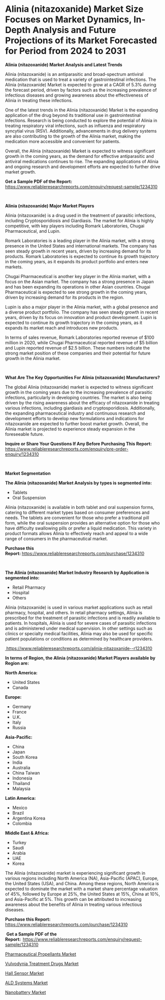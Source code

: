 <p><h1>Alinia (nitazoxanide) Market Size Focuses on Market Dynamics, In-Depth Analysis and Future Projections of its Market Forecasted for Period from 2024 to 2031</h1></p><p><strong>Alinia (nitazoxanide) Market Analysis and Latest Trends</strong></p>
<p><p>Alinia (nitazoxanide) is an antiparasitic and broad-spectrum antiviral medication that is used to treat a variety of gastrointestinal infections. The Alinia (nitazoxanide) Market is expected to grow at a CAGR of 5.3% during the forecast period, driven by factors such as the increasing prevalence of infectious diseases and growing awareness about the effectiveness of Alinia in treating these infections.</p><p>One of the latest trends in the Alinia (nitazoxanide) Market is the expanding application of the drug beyond its traditional use in gastrointestinal infections. Research is being conducted to explore the potential of Alinia in treating respiratory viral infections, such as influenza and respiratory syncytial virus (RSV). Additionally, advancements in drug delivery systems are also contributing to the growth of the Alinia market, making the medication more accessible and convenient for patients.</p><p>Overall, the Alinia (nitazoxanide) Market is expected to witness significant growth in the coming years, as the demand for effective antiparasitic and antiviral medications continues to rise. The expanding applications of Alinia and ongoing research and development efforts are expected to further drive market growth.</p></p>
<p><strong>Get a Sample PDF of the Report:&nbsp;</strong> <a href="https://www.reliableresearchreports.com/enquiry/request-sample/1234310">https://www.reliableresearchreports.com/enquiry/request-sample/1234310</a></p>
<p>&nbsp;</p>
<p><strong>Alinia (nitazoxanide) Major Market Players</strong></p>
<p><p>Alinia (nitazoxanide) is a drug used in the treatment of parasitic infections, including Cryptosporidiosis and Giardiasis. The market for Alinia is highly competitive, with key players including Romark Laboratories, Chugai Pharmaceutical, and Lupin.</p><p>Romark Laboratories is a leading player in the Alinia market, with a strong presence in the United States and international markets. The company has seen steady growth in recent years, driven by increasing demand for its products. Romark Laboratories is expected to continue its growth trajectory in the coming years, as it expands its product portfolio and enters new markets.</p><p>Chugai Pharmaceutical is another key player in the Alinia market, with a focus on the Asian market. The company has a strong presence in Japan and has been expanding its operations in other Asian countries. Chugai Pharmaceutical is expected to see strong growth in the coming years, driven by increasing demand for its products in the region.</p><p>Lupin is also a major player in the Alinia market, with a global presence and a diverse product portfolio. The company has seen steady growth in recent years, driven by its focus on innovation and product development. Lupin is expected to continue its growth trajectory in the coming years, as it expands its market reach and introduces new products.</p><p>In terms of sales revenue, Romark Laboratories reported revenue of $100 million in 2020, while Chugai Pharmaceutical reported revenue of $5 billion and Lupin reported revenue of $2.5 billion. These numbers indicate the strong market position of these companies and their potential for future growth in the Alinia market.</p></p>
<p>&nbsp;</p>
<p><strong>What Are The Key Opportunities For Alinia (nitazoxanide) Manufacturers?</strong></p>
<p><p>The global Alinia (nitazoxanide) market is expected to witness significant growth in the coming years due to the increasing prevalence of parasitic infections, particularly in developing countries. The market is also being driven by the rising awareness about the efficacy of nitazoxanide in treating various infections, including giardiasis and cryptosporidiosis. Additionally, the expanding pharmaceutical industry and continuous research and development efforts to develop new formulations and indications for nitazoxanide are expected to further boost market growth. Overall, the Alinia market is projected to experience steady expansion in the foreseeable future.</p></p>
<p><strong>Inquire or Share Your Questions If Any Before Purchasing This Report:</strong> <a href="https://www.reliableresearchreports.com/enquiry/pre-order-enquiry/1234310">https://www.reliableresearchreports.com/enquiry/pre-order-enquiry/1234310</a></p>
<p>&nbsp;</p>
<p><strong>Market Segmentation</strong></p>
<p><strong>The Alinia (nitazoxanide) Market Analysis by types is segmented into:</strong></p>
<p><ul><li>Tablets</li><li>Oral Suspension</li></ul></p>
<p><p>Alinia (nitazoxanide) is available in both tablet and oral suspension forms, catering to different market types based on consumer preferences and needs. The tablets are convenient for those who prefer a traditional pill form, while the oral suspension provides an alternative option for those who have difficulty swallowing pills or prefer a liquid medication. This variety in product formats allows Alinia to effectively reach and appeal to a wide range of consumers in the pharmaceutical market.</p></p>
<p><strong>Purchase this Report:&nbsp;</strong><a href="https://www.reliableresearchreports.com/purchase/1234310">https://www.reliableresearchreports.com/purchase/1234310</a></p>
<p>&nbsp;</p>
<p><strong>The Alinia (nitazoxanide) Market Industry Research by Application is segmented into:</strong></p>
<p><ul><li>Retail Pharmacy</li><li>Hospital</li><li>Others</li></ul></p>
<p><p>Alinia (nitazoxanide) is used in various market applications such as retail pharmacy, hospital, and others. In retail pharmacy settings, Alinia is prescribed for the treatment of parasitic infections and is readily available to patients. In hospitals, Alinia is used for severe cases of parasitic infections and is administered under medical supervision. In other settings such as clinics or specialty medical facilities, Alinia may also be used for specific patient populations or conditions as determined by healthcare providers.</p></p>
<p><a href="https://www.reliableresearchreports.com/alinia-nitazoxanide--r1234310">&nbsp;https://www.reliableresearchreports.com/alinia-nitazoxanide--r1234310</a></p>
<p><strong>In terms of Region, the Alinia (nitazoxanide) Market Players available by Region are:</strong></p>
<p>
    <p> <strong> North America: </strong>
        <ul>
            <li>United States</li>
            <li>Canada</li>
        </ul>
        </p> 
    <p> <strong> Europe: </strong>
        <ul>
            <li>Germany</li>
            <li>France</li>
            <li>U.K.</li>
            <li>Italy</li>
            <li>Russia</li>
        </ul>
        </p> 
    <p> <strong> Asia-Pacific: </strong>
        <ul>
            <li>China</li>
            <li>Japan</li>
            <li>South Korea</li>
            <li>India</li>
            <li>Australia</li>
            <li>China Taiwan</li>
            <li>Indonesia</li>
            <li>Thailand</li>
            <li>Malaysia</li>
        </ul>
        </p> 
    <p> <strong> Latin America: </strong>
        <ul>
            <li>Mexico</li>
            <li>Brazil</li>
            <li>Argentina Korea</li>
            <li>Colombia</li>
        </ul>
        </p> 
    <p> <strong> Middle East & Africa: </strong>
        <ul>
            <li>Turkey</li>
            <li>Saudi</li>
            <li>Arabia</li>
            <li>UAE</li>
            <li>Korea</li>
        </ul>
    </p>
    </p>
<p><p>The Alinia (nitazoxanide) market is experiencing significant growth in various regions including North America (NA), Asia-Pacific (APAC), Europe, the United States (USA), and China. Among these regions, North America is expected to dominate the market with a market share percentage valuation of 45%, followed by Europe at 25%, the United States at 15%, China at 10%, and Asia-Pacific at 5%. This growth can be attributed to increasing awareness about the benefits of Alinia in treating various infectious diseases.</p></p>
<p><strong>Purchase this Report: </strong><a href="https://www.reliableresearchreports.com/purchase/1234310">https://www.reliableresearchreports.com/purchase/1234310</a></p>
<p>&nbsp;<strong>Get a Sample PDF of the Report:&nbsp;&nbsp;</strong><a href="https://www.reliableresearchreports.com/enquiry/request-sample/1234310">https://www.reliableresearchreports.com/enquiry/request-sample/1234310</a></p>
<p><strong></strong></p>
<p><p><a href="https://github.com/mdinislamsheik/Market-Research-Report-List-1/blob/main/pharmaceutical-propellants-market.md">Pharmaceutical Propellants Market</a></p><p><a href="https://github.com/GroverBarry/Market-Research-Report-List-6/blob/main/vulvodynia-treatment-drugs-market.md">Vulvodynia Treatment Drugs Market</a></p><p><a href="https://www.linkedin.com/pulse/hall-sensor-market-emerging-trends-future-prospects-period-rtagf?trackingId=ckVrYM7sRBKe6BgjB2NXUg%3D%3D">Hall Sensor Market</a></p><p><a href="https://medium.com/@sarahhopkins94/ald-systems-market-size-market-segmentation-market-trends-and-growth-analysis-forecast-till-2031-13dde27d8433">ALD Systems Market</a></p><p><a href="https://www.linkedin.com/pulse/nanobattery-market-growth-outlook-from-2024-2031-projecting-wnsce?trackingId=PmnICYqkTQa%2FuZ7eg0s8uw%3D%3D">Nanobattery Market</a></p></p>
